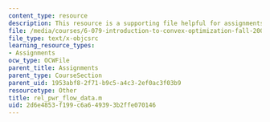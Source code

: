 ```yaml
---
content_type: resource
description: This resource is a supporting file helpful for assignments.
file: /media/courses/6-079-introduction-to-convex-optimization-fall-2009/2d6e4853f199c6a649393b2ffe070146_rel_pwr_flow_data.m
file_type: text/x-objcsrc
learning_resource_types:
- Assignments
ocw_type: OCWFile
parent_title: Assignments
parent_type: CourseSection
parent_uid: 1953abf8-2f71-b9c5-a4c3-2ef0ac3f03b9
resourcetype: Other
title: rel_pwr_flow_data.m
uid: 2d6e4853-f199-c6a6-4939-3b2ffe070146
---
```

